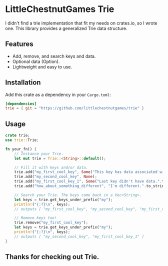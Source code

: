 # LittleChestnutGames Trie

I didn't find a trie implementation that fit my needs on crates.io, so I wrote one.
This library provides a generalized Trie data structure.

## Features

- Add, remove, and search keys and data.
- Optional data (Option<T>).
- Lightweight and easy to use.

## Installation

Add this crate as a dependency in your `Cargo.toml`:

```toml
[dependencies]
trie = { git = "https://github.com/littlechestnutgames/trie" }
```

## Usage
```rust
crate trie;
use trie::Trie;

fn your_fn() {
    // Instance your Trie.
    let mut trie = Trie::<String>::default();

    // Fill it with keys and/or data.
    trie.add("my_first_cool_key", Some("This key has data associated with it.".to_string()));
    trie.add("my_second_cool_key", None);
    trie.add("my_first_cool_key_1", Some("Last key didn't have data.".to_string()));
    trie.add("how_about_something_different", "I'm different.".to_string());

    // Search your Trie. The keys come back in a Vec<String>.
    let keys = trie.get_keys_under_prefix("my");
    println!("{:?}\n", keys);
    // outputs [ "my_first_cool_key", "my_second_cool_key", "my_first_cool_key_1" ]

    // Remove keys too!
    trie.remove("my_first_cool_key");
    let keys = trie.get_keys_under_prefix("my");
    println!("{:?}\n", keys);
    // outputs [ "my_second_cool_key", "my_first_cool_key_1" ]
}
```
## Thanks for checking out Trie.

